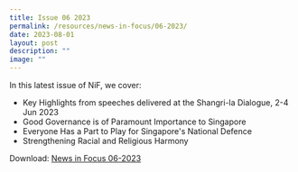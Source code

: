 ```yaml
---
title: Issue 06 2023
permalink: /resources/news-in-focus/06-2023/
date: 2023-08-01
layout: post
description: ""
image: ""
---
```

In this latest issue of NiF, we cover:
* Key Highlights from speeches delivered at the Shangri-la Dialogue, 2-4 Jun 2023
* Good Governance is of Paramount Importance to Singapore
* Everyone Has a Part to Play for Singapore's National Defence
* Strengthening Racial and Religious Harmony

Download: 
<a target="_blank" href="https://cms.isomer.gov.sg/sites/mindef-connexion/media/files/mediaDirectory/files%2Fnews-in-focus%2F2023/editMediaSettings/news%20in%20focus%2006_23.pdf">News in Focus 06-2023</a> 
